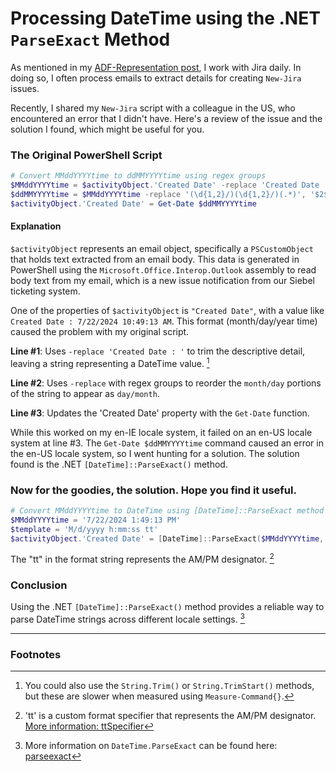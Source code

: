 # Processing DateTime using the .NET `ParseExact` Method

As mentioned in my [ADF-Representation post](_posts\2024-07-10-Atlassian-Doc-Format-ADF-Representation.md), I work with Jira daily. In doing so, I often process emails to extract details for creating `New-Jira` issues.

Recently, I shared my `New-Jira` script with a colleague in the US, who encountered an error that I didn't have. Here's a review of the issue and the solution I found, which might be useful for you.

### The Original PowerShell Script

```powershell
# Convert MMddYYYYtime to ddMMYYYYtime using regex groups
$MMddYYYYtime = $activityObject.'Created Date' -replace 'Created Date : '
$ddMMYYYYtime = $MMddYYYYtime -replace '(\d{1,2}/)(\d{1,2}/)(.*)', '$2$1$3'
$activityObject.'Created Date' = Get-Date $ddMMYYYYtime
```

#### Explanation

`$activityObject` represents an email object, specifically a `PSCustomObject` that holds text extracted from an email body. This data is generated in PowerShell using the `Microsoft.Office.Interop.Outlook` assembly to read body text from my email, which is a new issue notification from our Siebel ticketing system.

One of the properties of `$activityObject` is `"Created Date"`, with a value like `Created Date : 7/22/2024 10:49:13 AM`. This format (month/day/year time) caused the problem with my original script.

**Line #1**: Uses `-replace 'Created Date : '` to trim the descriptive detail, leaving a string representing a DateTime value. [^1]

**Line #2**: Uses `-replace` with regex groups to reorder the `month/day` portions of the string to appear as `day/month`.

**Line #3**: Updates the 'Created Date' property with the `Get-Date` function.

While this worked on my en-IE locale system, it failed on an en-US locale system at line #3. The `Get-Date $ddMMYYYYtime` command caused an error in the en-US locale system, so I went hunting for a solution. The solution found is the .NET `[DateTime]::ParseExact()` method.

### Now for the goodies, the solution. Hope you find it useful.

```powershell
# Convert MMddYYYYtime to DateTime using [DateTime]::ParseExact method
$MMddYYYYtime = '7/22/2024 1:49:13 PM'
$template = 'M/d/yyyy h:mm:ss tt'
$activityObject.'Created Date' = [DateTime]::ParseExact($MMddYYYYtime, $template, $null)
```

The "tt" in the format string represents the AM/PM designator. [^2]

### Conclusion

Using the .NET `[DateTime]::ParseExact()` method provides a reliable way to parse DateTime strings across different locale settings. [^3]

---

### Footnotes

[^1]: You could also use the `String.Trim()` or `String.TrimStart()` methods, but these are slower when measured using `Measure-Command{}`.
[^2]: 'tt' is a custom format specifier that represents the AM/PM designator. [More information: ttSpecifier](https://learn.microsoft.com/en-us/dotnet/standard/base-types/custom-date-and-time-format-strings#ttSpecifier)
[^3]: More information on `DateTime.ParseExact` can be found here: [parseexact](https://learn.microsoft.com/en-us/dotnet/api/system.datetime.parseexact)

